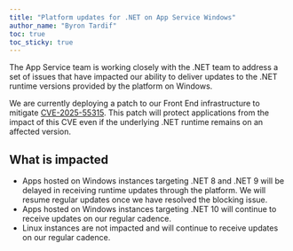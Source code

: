 ```yaml
---
title: "Platform updates for .NET on App Service Windows"
author_name: "Byron Tardif"
toc: true
toc_sticky: true
---
```


The App Service team is working closely with the .NET team to address a set of issues that have impacted our ability to deliver updates to the .NET runtime versions provided by the platform on Windows.

We are currently deploying a patch to our Front End infrastructure to mitigate [CVE-2025-55315](https://github.com/dotnet/aspnetcore/issues/64033). This patch will protect applications from the impact of this CVE even if the underlying .NET runtime remains on an affected version.

## What is impacted

- Apps hosted on Windows instances targeting .NET 8 and .NET 9 will be delayed in receiving runtime updates through the platform. We will resume regular updates once we have resolved the blocking issue.
- Apps hosted on Windows instances targeting .NET 10 will continue to receive updates on our regular cadence.
- Linux instances are not impacted and will continue to receive updates on our regular cadence.
